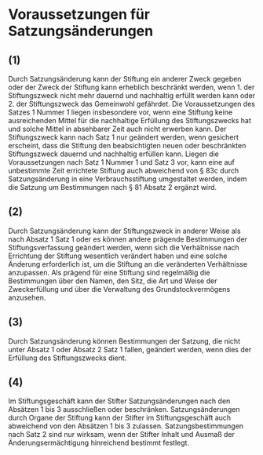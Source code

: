 # Voraussetzungen für Satzungsänderungen



## (1)

 Durch Satzungsänderung kann der Stiftung ein anderer Zweck gegeben oder der Zweck der Stiftung kann erheblich beschränkt werden, wenn  1.
 der Stiftungszweck nicht mehr dauernd und nachhaltig erfüllt werden kann oder
 2.
 der Stiftungszweck das Gemeinwohl gefährdet.
Die Voraussetzungen des Satzes 1 Nummer 1 liegen insbesondere vor, wenn eine Stiftung keine ausreichenden Mittel für die nachhaltige Erfüllung des Stiftungszwecks hat und solche Mittel in absehbarer Zeit auch nicht erwerben kann. Der Stiftungszweck kann nach Satz 1 nur geändert werden, wenn gesichert erscheint, dass die Stiftung den beabsichtigten neuen oder beschränkten Stiftungszweck dauernd und nachhaltig erfüllen kann. Liegen die Voraussetzungen nach Satz 1 Nummer 1 und Satz 3 vor, kann eine auf unbestimmte Zeit errichtete Stiftung auch abweichend von § 83c durch Satzungsänderung in eine Verbrauchsstiftung umgestaltet werden, indem die Satzung um Bestimmungen nach § 81 Absatz 2 ergänzt wird.

## (2)

 Durch Satzungsänderung kann der Stiftungszweck in anderer Weise als nach Absatz 1 Satz 1 oder es können andere prägende Bestimmungen der Stiftungsverfassung geändert werden, wenn sich die Verhältnisse nach Errichtung der Stiftung wesentlich verändert haben und eine solche Änderung erforderlich ist, um die Stiftung an die veränderten Verhältnisse anzupassen. Als prägend für eine Stiftung sind regelmäßig die Bestimmungen über den Namen, den Sitz, die Art und Weise der Zweckerfüllung und über die Verwaltung des Grundstockvermögens anzusehen.

## (3)

 Durch Satzungsänderung können Bestimmungen der Satzung, die nicht unter Absatz 1 oder Absatz 2 Satz 1 fallen, geändert werden, wenn dies der Erfüllung des Stiftungszwecks dient.

## (4)

 Im Stiftungsgeschäft kann der Stifter Satzungsänderungen nach den Absätzen 1 bis 3 ausschließen oder beschränken. Satzungsänderungen durch Organe der Stiftung kann der Stifter im Stiftungsgeschäft auch abweichend von den Absätzen 1 bis 3 zulassen. Satzungsbestimmungen nach Satz 2 sind nur wirksam, wenn der Stifter Inhalt und Ausmaß der Änderungsermächtigung hinreichend bestimmt festlegt. 

